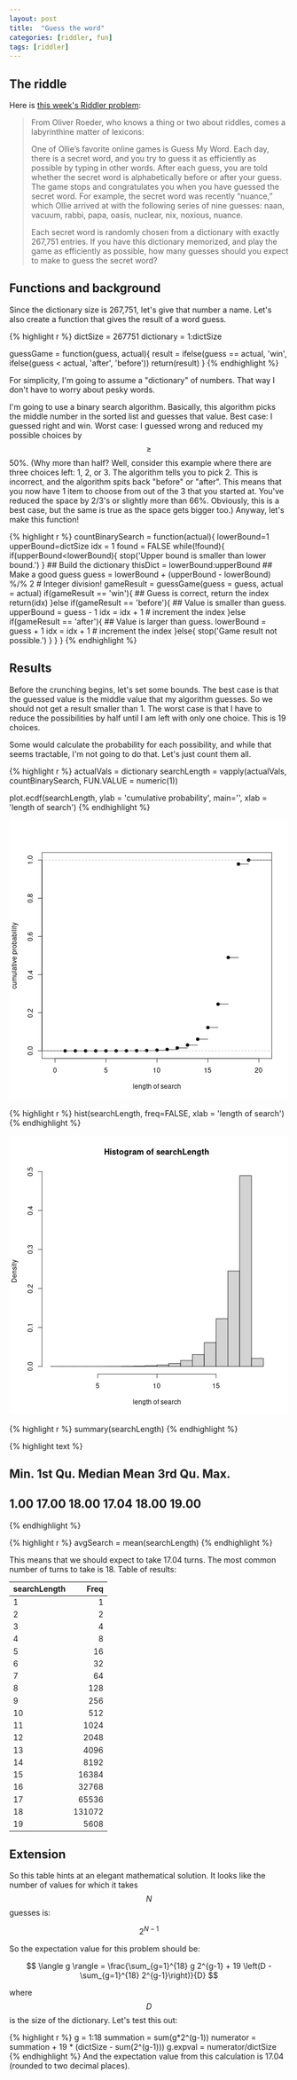 ```yaml
---
layout: post
title:  "Guess the word"
categories: [riddler, fun]
tags: [riddler]
---
```



## The riddle
Here is [this week's Riddler problem](https://fivethirtyeight.com/features/can-you-break-a-very-expensive-centrifuge/):

> From Oliver Roeder, who knows a thing or two about riddles, comes a labyrinthine matter of lexicons:
> 
> One of Ollie’s favorite online games is Guess My Word. Each day, there is a secret word, and you try to guess it as efficiently as possible by typing in other words. After each guess, you are told whether the secret word is alphabetically before or after your guess. The game stops and congratulates you when you have guessed the secret word. For example, the secret word was recently “nuance,” which Ollie arrived at with the following series of nine guesses: naan, vacuum, rabbi, papa, oasis, nuclear, nix, noxious, nuance.
> 
> Each secret word is randomly chosen from a dictionary with exactly 267,751 entries. If you have this dictionary memorized, and play the game as efficiently as possible, how many guesses should you expect to make to guess the secret word?

## Functions and background

Since the dictionary size is 267,751, let's give that number a name.  Let's also create a function that gives the result of a word guess.


{% highlight r %}
dictSize = 267751
dictionary = 1:dictSize

guessGame = function(guess, actual){
    result = ifelse(guess == actual, 'win',
                    ifelse(guess < actual, 'after', 'before'))
    return(result)
}
{% endhighlight %}

For simplicity, I'm going to assume a "dictionary" of numbers.  That way I don't have to worry about pesky words.  

I'm going to use a binary search algorithm.  Basically, this algorithm picks the middle number in the sorted list and guesses that value.  Best case: I guessed right and win.  Worst case: I guessed wrong and reduced my possible choices by $$\geq$$ 50%.  (Why more than half? Well, consider this example where there are three choices left:  1, 2, or 3.  The algorithm tells you to pick 2.  This is incorrect, and the algorithm spits back "before" or "after".  This means that you now have 1 item to choose from out of the 3 that you started at.  You've reduced the space by 2/3's or slightly more than 66%.  Obviously, this is a best case, but the same is true as the space gets bigger too.)  Anyway, let's make this function!


{% highlight r %}
countBinarySearch = function(actual){
    lowerBound=1 
    upperBound=dictSize 
    idx = 1
    found = FALSE
    while(!found){
        if(upperBound<lowerBound){
            stop('Upper bound is smaller than lower bound.')
        }
        ## Build the dictionary
        thisDict = lowerBound:upperBound
        ## Make a good guess
        guess = lowerBound + (upperBound - lowerBound) %/% 2 # Integer division!
        gameResult = guessGame(guess = guess, actual = actual)
        if(gameResult == 'win'){
            ## Guess is correct, return the index
            return(idx)
        }else if(gameResult == 'before'){
            ## Value is smaller than guess.
            upperBound = guess - 1
            idx = idx + 1 # increment the index
        }else if(gameResult == 'after'){
            ## Value is larger than guess.
            lowerBound = guess + 1
            idx = idx + 1 # increment the index
        }else{
            stop('Game result not possible.')
        }
    }
}
{% endhighlight %}


## Results
Before the crunching begins, let's set some bounds.  The best case is that the guessed value is the middle value that my algorithm guesses.  So we should not get a result smaller than 1.  The worst case is that I have to reduce the possibilities by half until I am left with only one choice.  This is 19 choices.

Some would calculate the probability for each possibility, and while that seems tractable, I'm not going to do that. Let's just count them all.


{% highlight r %}
actualVals = dictionary
searchLength = vapply(actualVals, countBinarySearch, FUN.VALUE = numeric(1))

plot.ecdf(searchLength, ylab = 'cumulative probability', main='',
          xlab = 'length of search')
{% endhighlight %}

![plot of chunk calculations](/figure/2020-09-21-guessingGame/calculations-1.png)

{% highlight r %}
hist(searchLength, freq=FALSE, xlab = 'length of search')
{% endhighlight %}

![plot of chunk calculations](/figure/2020-09-21-guessingGame/calculations-2.png)

{% highlight r %}
summary(searchLength)
{% endhighlight %}



{% highlight text %}
##    Min. 1st Qu.  Median    Mean 3rd Qu.    Max. 
##    1.00   17.00   18.00   17.04   18.00   19.00
{% endhighlight %}



{% highlight r %}
avgSearch = mean(searchLength)
{% endhighlight %}

This means that we should expect to take 17.04 turns.  The most common number of turns to take is 18.  Table of results:


|searchLength |   Freq|
|:------------|------:|
|1            |      1|
|2            |      2|
|3            |      4|
|4            |      8|
|5            |     16|
|6            |     32|
|7            |     64|
|8            |    128|
|9            |    256|
|10           |    512|
|11           |   1024|
|12           |   2048|
|13           |   4096|
|14           |   8192|
|15           |  16384|
|16           |  32768|
|17           |  65536|
|18           | 131072|
|19           |   5608|

## Extension

So this table hints at an elegant mathematical solution.  It looks like the number of values for which it takes $$N$$ guesses is:

$$
2^{N-1}
$$

So the expectation value for this problem should be:

$$
\langle g \rangle = \frac{\sum_{g=1}^{18} g 2^{g-1} + 19 \left(D - \sum_{g=1}^{18} 2^{g-1}\right)}{D}
$$

where $$D$$ is the size of the dictionary.  Let's test this out:

{% highlight r %}
g = 1:18
summation = sum(g*2^(g-1)) 
numerator = summation + 19 * (dictSize - sum(2^(g-1)))
g.expval = numerator/dictSize
{% endhighlight %}
And the expectation value from this calculation is 17.04 (rounded to two decimal places).
